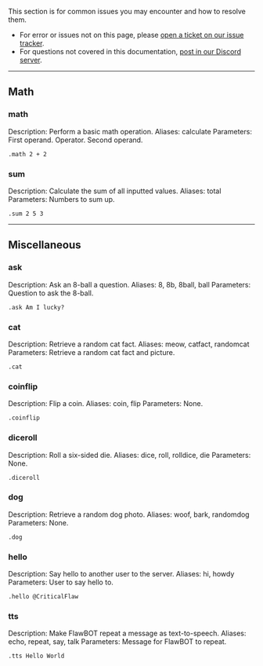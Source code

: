 [issues-link]: https://github.com/CriticalFlaw/FlawBOT/issues
[discord-link]: https://discord.gg/hTdtK9vBhE

This section is for common issues you may encounter and how to resolve them.

* For error or issues not on this page, please [open a ticket on our issue tracker][issues-link].
* For questions not covered in this documentation, [post in our Discord server][discord-link].

---

## Math

### math

Description: Perform a basic math operation.
Aliases: calculate
Parameters: First operand. Operator. Second operand.

```
.math 2 + 2
```

### sum

Description: Calculate the sum of all inputted values.
Aliases: total
Parameters: Numbers to sum up.

```
.sum 2 5 3
```

---

## Miscellaneous

### ask

Description: Ask an 8-ball a question.
Aliases: 8, 8b, 8ball, ball
Parameters: Question to ask the 8-ball.

```
.ask Am I lucky?
```

### cat

Description: Retrieve a random cat fact.
Aliases: meow, catfact, randomcat
Parameters: Retrieve a random cat fact and picture.

```
.cat
```

### coinflip

Description: Flip a coin.
Aliases: coin, flip
Parameters: None.

```
.coinflip
```

### diceroll

Description: Roll a six-sided die.
Aliases: dice, roll, rolldice, die
Parameters: None.

```
.diceroll
```

### dog

Description: Retrieve a random dog photo.
Aliases: woof, bark, randomdog
Parameters: None.

```
.dog
```

### hello

Description: Say hello to another user to the server.
Aliases: hi, howdy
Parameters: User to say hello to.

```
.hello @CriticalFlaw
```

### tts

Description: Make FlawBOT repeat a message as text-to-speech.
Aliases: echo, repeat, say, talk
Parameters: Message for FlawBOT to repeat.

```
.tts Hello World
```